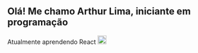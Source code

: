 ## Olá! Me chamo Arthur Lima, iniciante em programação
Atualmente aprendendo React <img src="https://cdn.jsdelivr.net/gh/devicons/devicon@latest/icons/react/react-original.svg" width=20/>
<!--
**Arthutstuts96/Arthutstuts96** is a ✨ _special_ ✨ repository because its `README.md` (this file) appears on your GitHub profile.

Here are some ideas to get you started:

- 🔭 I’m currently working on ...
- 🌱 I’m currently learning ...
- 👯 I’m looking to collaborate on ...
- 🤔 I’m looking for help with ...
- 💬 Ask me about ...
- 📫 How to reach me: ...
- 😄 Pronouns: ...
- ⚡ Fun fact: ...
-->
